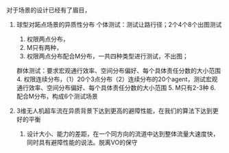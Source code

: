 对于场景的设计已经有了眉目，

1. 球型对跖点场景的异质性分布
   个体测试：测试让路行径；2个4个8个出图测试
   1. 权限两点分布，
   2. M只有两种，
   3. 权限两点分布配合M分布，一共四种类型进行测试，不出图；
   
   群体测试：要求宏观通行效率、空间分布偏好、每个具体责任分数的大小范围 
   4. 权限连续分布，（1）20个3点分布（2）连续分布的20个agent，测试宏观通行效率、空间分布偏好、每个具体责任分数的大小范围
   5. M只有2-3种
   6. 配合M分布，构成6个测试场景


2. 3维无人机超车流在异质背景下达到更高的避障性能，在我们的算法下达到更好的平衡
   1. 设计大小、能力的差距，在一个同方向的流道中达到整体流量大速度快，同时具有避障性能的说法。脱离VO的保守


